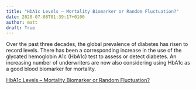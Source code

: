 ```yaml
---
title: "HbA1c Levels – Mortality Biomarker or Random Fluctuation?"
date: 2020-07-08T01:39:17+0100
author: matt
draft: True
---
```

Over the past three decades, the global prevalence of diabetes has risen to record levels. There has been a corresponding increase in the use of the glycated hemoglobin A1c (HbA1c) test to assess or detect diabetes. An increasing number of underwriters are now also considering using HbA1c as a good blood biomarker for mortality. 

[ HbA1c Levels – Mortality Biomarker or Random Fluctuation? ]( https://rgare.com/knowledge-center/media/articles/hba1c-levels-mortality-biomarker-or-random-fluctuation )
